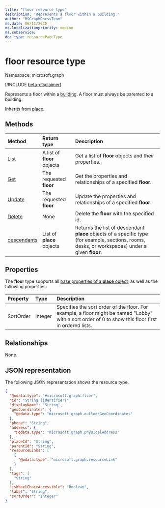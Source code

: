 ```yaml
---
title: "floor resource type"
description: "Represents a floor within a building."
author: "MSGraphDocsvTeam"
ms.date: 06/11/2025
ms.localizationpriority: medium
ms.subservice:
doc_type: resourcePageType
---
```


# floor resource type

Namespace: microsoft.graph

[!INCLUDE [beta-disclaimer](../../includes/beta-disclaimer.md)]

Represents a floor within a [building](./building.md). A floor must always be parented to a building.

Inherits from [place](../resources/place.md).

## Methods
|Method|Return type|Description|
|:---|:---|:---|
|[List](../api/floor-list.md)|A list of **floor** objects |Get a list of **floor** objects and their properties.|
|[Get](../api/floor-get.md)|The requested **floor** |Get the properties and relationships of a specified **floor**.|
|[Update](../api/floor-update.md)|The requested **floor** |Update the properties and relationships of a specified **floor**. |
|[Delete](../api/floor-delete.md)|None|Delete the **floor** with the specified id.|
|[descendants](../api/floor-descendants.md)|List of **place** objects |Returns the list of descendant **place** objects of a specific type (for example, sections, rooms, desks, or workspaces) under a given **floor**.|

## Properties

The **floor** type supports all [base properties of a **place** object](./place.md#base-properties), as well as the following properties:

|Property |Type |Description |
|:--|:--|:--|
|SortOrder |Integer |Specifies the sort order of the floor. For example, a floor might be named "Lobby" with a sort order of 0 to show this floor first in ordered lists. |

## Relationships
None.

## JSON representation
The following JSON representation shows the resource type.
<!-- {
  "blockType": "resource",
  "keyProperty": "id",
  "@odata.type": "microsoft.graph.floor",
  "baseType": "microsoft.graph.place",
  "openType": false
}
-->
``` json
{
  "@odata.type": "#microsoft.graph.floor",
  "id": "String (identifier)",
  "displayName": "String",
  "geoCoordinates": {
    "@odata.type": "microsoft.graph.outlookGeoCoordinates"
  },
  "phone": "String",
  "address": {
    "@odata.type": "microsoft.graph.physicalAddress"
  },
  "placeId": "String",
  "parentId": "String",
  "resourceLinks": [
    {
      "@odata.type": "microsoft.graph.resourceLink"
    }
  ],
  "tags": [
    "String"
  ],
  "isWheelChairAccessible": "Boolean",
  "label": "String",
  "sortOrder": "Integer"
}
```

